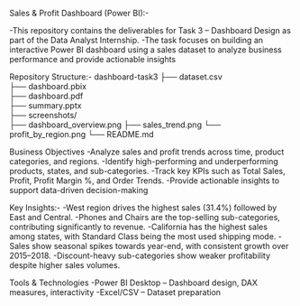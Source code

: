 Sales & Profit Dashboard (Power BI):-

-This repository contains the deliverables for Task 3 – Dashboard Design as part of the Data Analyst Internship. 
-The task focuses on building an interactive Power BI dashboard using a sales dataset to analyze business performance and provide actionable insights

Repository Structure:-
dashboard-task3
├── dataset.csv            
├── dashboard.pbix            
├── dashboard.pdf            
├── summary.pptx           
├── screenshots/          
├── dashboard_overview.png
├── sales_trend.png
└── profit_by_region.png
└── README.md                 


Business Objectives
-Analyze sales and profit trends across time, product categories, and regions.
-Identify high-performing and underperforming products, states, and sub-categories.
-Track key KPIs such as Total Sales, Profit, Profit Margin %, and Order Trends.
-Provide actionable insights to support data-driven decision-making

Key Insights:-
-West region drives the highest sales (31.4%) followed by East and Central.
-Phones and Chairs are the top-selling sub-categories, contributing significantly to revenue.
-California has the highest sales among states, with Standard Class being the most used shipping mode.
-Sales show seasonal spikes towards year-end, with consistent growth over 2015–2018.
-Discount-heavy sub-categories show weaker profitability despite higher sales volumes.

Tools & Technologies
-Power BI Desktop – Dashboard design, DAX measures, interactivity
-Excel/CSV – Dataset preparation



